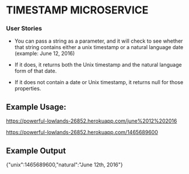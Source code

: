 # TIMESTAMP MICROSERVICE

### User Stories

- You can pass a string as a parameter, and it will check to see whether that string contains either a unix timestamp or a natural language date (example: June 12, 2016)

- If it does, it returns both the Unix timestamp and the natural language form of that date.

- If it does not contain a date or Unix timestamp, it returns null for those properties.

## Example Usage:

https://powerful-lowlands-26852.herokuapp.com/june%2012%202016

https://powerful-lowlands-26852.herokuapp.com/1465689600

## Example Output

{"unix":1465689600,"natural":"June 12th, 2016"}

